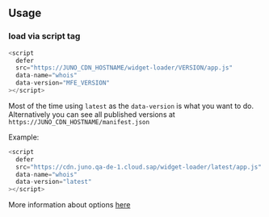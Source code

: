 ## Usage

### load via script tag

```js
<script
  defer
  src="https://JUNO_CDN_HOSTNAME/widget-loader/VERSION/app.js"
  data-name="whois"
  data-version="MFE_VERSION"
></script>
```
Most of the time using `latest` as the `data-version` is what you want to do. Alternatively you can see all published versions at `https://JUNO_CDN_HOSTNAME/manifest.json`

Example:

```js
<script
  defer
  src="https://cdn.juno.qa-de-1.cloud.sap/widget-loader/latest/app.js"
  data-name="whois"
  data-version="latest"
></script>
```

More information about options [here](https://github.com/sapcc/juno/blob/main/apps/widget-loader/README.md)


